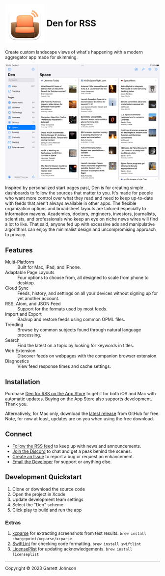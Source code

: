 <h1><img src="Den/Assets.xcassets/AppIcon.appiconset/AppIcon-macOS-128pt@2x.png" alt="App Icon" width="128" height="128" align="center"> Den for RSS</h1>

Create custom landscape views of what's happening with a modern aggregator app made for skimming.

<kbd><img src="Screenshot.png" alt="Screenshot" /></kbd>

Inspired by personalized start pages past, Den is for creating simple dashboards to follow the sources that matter to you. It's made for people who want more control over what they read and need to keep up-to-date with feeds that aren't always available in other apps. The flexible organization options and broadsheet layouts are tailored especially to information mavens. Academics, doctors, engineers, investors, journalists, scientists, and professionals who keep an eye on niche news wires will find a lot to like. That said, anyone fed up with excessive ads and manipulative algorithms can enjoy the minimalist design and uncompromising approach to privacy.

## Features

<dl>
<dt>Multi-Platform</dt>
<dd>Built for Mac, iPad, and iPhone.</dd>
<dt>Adaptable Page Layouts</dt>
<dd>Four options to choose from, all designed to scale from phone to desktop.</dd>
<dt>Cloud Sync</dt>
<dd>Feeds, history, and settings on all your devices without signing up for yet another account.</dd>
<dt>RSS, Atom, and JSON Feed</dt>
<dd>Support for the formats used by most feeds.</dd>
<dt>Import and Export</dt>
<dd>Backup and restore feeds using common OPML files.</dd>
<dt>Trending</dt>
<dd>Browse by common subjects found through natural language processing.</dd>
<dt>Search</dt>
<dd>Find the latest on a topic by looking for keywords in titles.</dd>
<dt>Web Extension</dt>
<dd>Discover feeds on webpages with the companion browser extension.</dd>
<dt>Diagnostics</dt>
<dd>View feed response times and cache settings.</dd>
</dl>

## Installation

Purchase [Den for RSS on the App Store](https://apps.apple.com/us/app/den-for-rss/id1528917651) to get it for both iOS and Mac with automatic updates. Buying on the App Store also supports development. Thank you.

Alternatively, for Mac only, download the [latest release](https://github.com/garrettrayj/den/releases/latest) from GitHub for free. Note, for now at least, updates are on you when using the free download.

## Connect

* [Follow the RSS feed](https://den.io/feed.rss) to keep up with news and announcements.
* [Join the Discord](https://discord.gg/NS9hMrYrnt) to chat and get a peak behind the scenes.
* [Create an Issue](https://github.com/garrettrayj/den/issues/new) to report a bug or request an enhancement.
* [Email the Developer](mailto:garrett@devsci.net) for support or anything else.

## Development Quickstart

1. Clone or download the source code
2. Open the project in Xcode
3. Update development team settings
4. Select the "Den" scheme
5. Click play to build and run the app

### Extras

1. [xcparse](https://github.com/ChargePoint/xcparse) for extracting screenshots from test results. `brew install chargepoint/xcparse/xcparse`
2. [SwiftLint](https://github.com/realm/SwiftLint) for checking code formatting. `brew install swiftlint`
3. [LicensePlist](https://github.com/mono0926/LicensePlist) for updating acknowledgements. `brew install licenseplist`

---

Copyright &copy; 2023 Garrett Johnson
